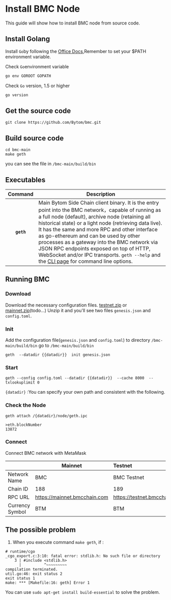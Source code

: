 # Install BMC Node

This guide will show how to install BMC node from source code.

## Install Golang

Install `Go`by following the [Office Docs](https://go.dev/doc/install),Remember to set your $PATH environment variable.

Check `Go`environment variable

```bash
go env GOROOT GOPATH
```

Check  `Go` version, 1.5 or higher

```bash
go version
```

## Get the source code

```shell
git clone https://github.com/Bytom/bmc.git
```

## Build source code

```shell
cd bmc-main
make geth 
```

you can see the file in `/bmc-main/build/bin`

## Executables

|  Command   | Description                                                  |
| :--------: | ------------------------------------------------------------ |
| **`geth`** | Main Bytom Side Chain client binary. It is the entry point into the BMC network，capable of running as a full node (default), archive node (retaining all historical state) or a light node (retrieving data live). It has the same and more RPC and other interface as go-ethereum and can be used by other processes as a gateway into the BMC network via JSON RPC endpoints exposed on top of HTTP, WebSocket and/or IPC transports. `geth --help` and the [CLI page](https://geth.ethereum.org/docs/interface/command-line-options) for command line options. |

## Running BMC  

### Download  

Download the necessary configuration files. [testnet.zip](https://github.com/Bytom/bmc/releases/download/v.1.0.0/testnet.zip) or [mainnet.zip]()(todo...)
Unzip it and you'll see two files  `genesis.json` and `config.toml`.

### Init

Add the configuration file(`genesis.json` and `config.toml`) to directory `/bmc-main/build/bin`
go to ```/bmc-main/build/bin``` 

```shell
geth  --datadir {{datadir}}  init genesis.json
```

### Start

```shell
geth --config config.toml --datadir {{datadir}}  --cache 8000  --txlookuplimit 0
```
`{datadir}` :You can specify your own path and consistent with the following.

### Check the Node

```shell
geth attach /{datadir}/node/geth.ipc

>eth.blockNumber
13872
```

### Connect
Connect BMC network with MetaMask

|                 | Mainnet                      | Testnet                      |
|:----------------|------------------------------|:-----------------------------|
| Network Name    | BMC                          | BMC Testnet                  |
| Chain ID        | 188                          | 189                          |
| RPC URL         | https://mainnet.bmcchain.com | https://testnet.bmcchain.com |
| Currency Symbol | BTM                          | BTM                          |

##  The possible problem

1. When you execute command `make geth`, if :

```
# runtime/cgo
_cgo_export.c:3:10: fatal error: stdlib.h: No such file or directory
    3 | #include <stdlib.h>
      |          ^~~~~~~~~~
compilation terminated.
util.go:46: exit status 2
exit status 1
make: *** [Makefile:16: geth] Error 1
```

You can use `sudo apt-get install build-essential` to  solve the problem.

